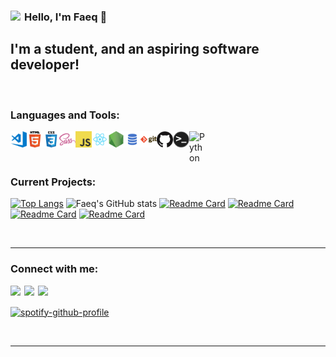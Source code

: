 
### Hello, I'm Faeq 🖖[<img align="left" width="22px" src="https://th.bing.com/th/id/R.77cd1cba6ee8c0853c39e135bf0e0a43?rik=n3Pk%2f3%2f2Zf42mw&riu=http%3a%2f%2fcdn.onlinewebfonts.com%2fsvg%2fdownload_534267.png&ehk=g%2b31x%2b4h91LtLoU5Wc2a641UChHRlrZMupg5u7qfLc0%3d&risl=&pid=ImgRaw" />][pr]

## I'm a student, and an aspiring software developer!
<br />

### Languages and Tools:

<img align="left" alt="Visual Studio Code" width="26px" src="https://raw.githubusercontent.com/github/explore/80688e429a7d4ef2fca1e82350fe8e3517d3494d/topics/visual-studio-code/visual-studio-code.png" />&nbsp;&nbsp;&nbsp;&nbsp;<img align="left" alt="HTML5" width="26px" src="https://raw.githubusercontent.com/github/explore/80688e429a7d4ef2fca1e82350fe8e3517d3494d/topics/html/html.png" />&nbsp;&nbsp;&nbsp;&nbsp;<img align="left" alt="CSS3" width="26px" src="https://raw.githubusercontent.com/github/explore/80688e429a7d4ef2fca1e82350fe8e3517d3494d/topics/css/css.png" />&nbsp;&nbsp;&nbsp;&nbsp;<img align="left" alt="Sass" width="26px" src="https://raw.githubusercontent.com/github/explore/80688e429a7d4ef2fca1e82350fe8e3517d3494d/topics/sass/sass.png" />&nbsp;&nbsp;&nbsp;&nbsp;<img align="left" alt="JavaScript" width="26px" src="https://raw.githubusercontent.com/github/explore/80688e429a7d4ef2fca1e82350fe8e3517d3494d/topics/javascript/javascript.png" />&nbsp;&nbsp;&nbsp;&nbsp;<img align="left" alt="React" width="26px" src="https://raw.githubusercontent.com/github/explore/80688e429a7d4ef2fca1e82350fe8e3517d3494d/topics/react/react.png" />&nbsp;&nbsp;&nbsp;&nbsp;<img align="left" alt="Node.js" width="26px" src="https://raw.githubusercontent.com/github/explore/80688e429a7d4ef2fca1e82350fe8e3517d3494d/topics/nodejs/nodejs.png" />&nbsp;&nbsp;&nbsp;&nbsp;<img align="left" alt="SQL" width="26px" src="https://raw.githubusercontent.com/github/explore/80688e429a7d4ef2fca1e82350fe8e3517d3494d/topics/sql/sql.png" />&nbsp;&nbsp;&nbsp;&nbsp;<img align="left" alt="Git" width="26px" src="https://raw.githubusercontent.com/github/explore/80688e429a7d4ef2fca1e82350fe8e3517d3494d/topics/git/git.png" />&nbsp;&nbsp;&nbsp;&nbsp;<img align="left" alt="GitHub" width="26px" src="https://raw.githubusercontent.com/github/explore/78df643247d429f6cc873026c0622819ad797942/topics/github/github.png" />&nbsp;&nbsp;&nbsp;&nbsp;<img align="left" alt="Terminal" width="26px" src="https://raw.githubusercontent.com/github/explore/80688e429a7d4ef2fca1e82350fe8e3517d3494d/topics/terminal/terminal.png" />&nbsp;&nbsp;&nbsp;&nbsp;<img align="left" alt="Python" width="26px" src="https://th.bing.com/th/id/OIP.N4UzEAB1YnVpwxSDF_2pKwAAAA?pid=ImgDet&rs=1" />

<br />

### Current Projects:

[![Top Langs](https://github-readme-stats.vercel.app/api/top-langs/?username=Faeq-F)](https://github.com/Faeq-F/github-readme-stats) ![Faeq's GitHub stats](https://github-readme-stats.vercel.app/api?username=Faeq-F&show_icons=true)
[![Readme Card](https://github-readme-stats.vercel.app/api/pin/?username=Faeq-F&repo=Quokka)](https://github.com/Faeq-F/github-readme-stats) [![Readme Card](https://github-readme-stats.vercel.app/api/pin/?username=Faeq-F&repo=Portable-Application-Launcher)](https://github.com/Faeq-F/github-readme-stats) [![Readme Card](https://github-readme-stats.vercel.app/api/pin/?username=Faeq-F&repo=Gideon)](https://github.com/Faeq-F/github-readme-stats) [![Readme Card](https://github-readme-stats.vercel.app/api/pin/?username=Faeq-F&repo=MinimalBrowser)](https://github.com/Faeq-F/github-readme-stats)


<br />


---

### Connect with me:
[<img align="left" width="22px" src="https://cdn.jsdelivr.net/npm/simple-icons@v3/icons/linkedin.svg" />][linkedin]
&nbsp;&nbsp;&nbsp;&nbsp;
[<img align="left" width="22px" src="https://cdn.jsdelivr.net/npm/simple-icons@v3/icons/twitter.svg" />][twitter]
&nbsp;&nbsp;&nbsp;&nbsp;
[<img align="left" width="22px" src="https://cdn.jsdelivr.net/npm/simple-icons@v3/icons/instagram.svg" />][instagram] 
<br />
<br />
[![spotify-github-profile](https://spotify-github-profile.vercel.app/api/view?uid=faeqfaisal&cover_image=false&theme=default)](https://spotify-github-profile.vercel.app/api/view?uid=faeqfaisal&redirect=true)

<br />


---

[twitter]: https://twitter.com/Mx_Faeq
[instagram]: https://instagram.com/faeq._
[linkedin]: www.linkedin.com/in/faeq
[pr]: https://en.pronouns.page/@faeq

